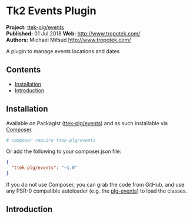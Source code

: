 # Tk2 Events Plugin

__Project:__ [ttek-plg/events](http://packagist.org/packages/ttek-plg/events)  
__Published:__ 01 Jul 2018
__Web:__ <http://www.tropotek.com/>  
__Authors:__ Michael Mifsud <http://www.tropotek.com/>  
  
A plugin to manage events locations and dates

## Contents

- [Installation](#installation)
- [Introduction](#introduction)


## Installation

Available on Packagist ([ttek-plg/events](http://packagist.org/packages/ttek-plg/events))
and as such installable via [Composer](http://getcomposer.org/).

```bash
# composer require ttek-plg/events
```

Or add the following to your composer.json file:

```json
{
  "ttek-plg/events": "~1.0"
}
```

If you do not use Composer, you can grab the code from GitHub, and use any
PSR-0 compatible autoloader (e.g. the [plg-events](https://github.com/tropotek/plg-events))
to load the classes.


## Introduction



  
  